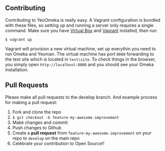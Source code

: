 ## Contributing

Contributing to YeoOmeka is really easy. A Vagrant configuration is
bundled with these files, so setting up and running a server only
requires a single command. Make sure you have [Virtual Box][virtualbox]
and [Vagrant][vagrant] installed, then run:

```shell
$ vagrant up
```

Vagrant will provision a new virtual machine, set up everythin you need
to run Omeka and Yeoman. The virtual machine has port `8080` forwarding
to the test site which is located in `test\site`. To check things in the
browser, you simply open `http://localhost:8080` and you should see your
Omeka installation.

## Pull Requests

Please make all pull requests to the develop branch. And example process
for making a pull request:

1. Fork and clone the repo
1. `$ git checkout -b feature-my-awesome-improvement`
1. Make changes and commit
1. Push changes to Github
1. Create a **pull request** from `feature-my-awesome-improvement` on
   your repo to `develop` on the main repo
1. Celebrate your contribution to Open Source!!

[virtualbox]: https://www.virtualbox.org
[vagrant]: http://www.vagrantup.com/
